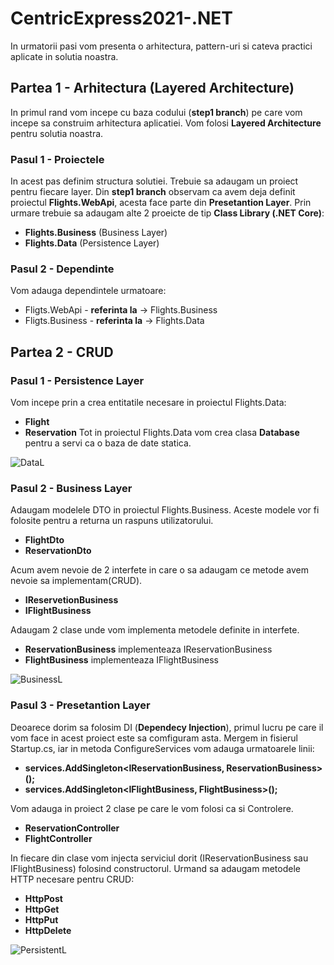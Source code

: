 # CentricExpress2021-.NET

In urmatorii pasi vom presenta o arhitectura, pattern-uri si cateva practici aplicate in solutia noastra.

## Partea 1 - Arhitectura (Layered Architecture)
In primul rand vom incepe cu baza codului (**step1 branch**) pe care vom incepe sa construim arhitectura aplicatiei. Vom folosi **Layered Architecture** pentru solutia noastra.

### Pasul 1 - Proiectele
In acest pas definim structura solutiei. Trebuie sa adaugam un proiect pentru fiecare layer.
Din **step1 branch** observam ca avem deja definit proiectul **Flights.WebApi**, acesta face parte din **Presetantion Layer**.
Prin urmare trebuie sa adaugam alte 2 proeicte de tip **Class Library (.NET Core)**:  
- **Flights.Business** (Business Layer)
- **Flights.Data** (Persistence Layer)

### Pasul 2 - Dependinte
Vom adauga dependintele urmatoare:
- Fligts.WebApi - **referinta la** -> Flights.Business
- Fligts.Business - **referinta la** -> Flights.Data
  
  
## Partea 2 - CRUD

### Pasul 1 - Persistence Layer
Vom incepe prin a crea entitatile necesare in proiectul Flights.Data:
- **Flight**
- **Reservation**
Tot in proiectul Flights.Data vom crea clasa **Database** pentru a servi ca o baza de date statica.
 
 ![DataL](https://user-images.githubusercontent.com/62900218/113345942-d9b7ff80-933b-11eb-8b07-249c31f5ca05.JPG)
 
 ### Pasul 2 - Business Layer
Adaugam modelele DTO in proiectul Flights.Business. Aceste modele vor fi folosite pentru a returna un raspuns utilizatorului.
- **FlightDto**
- **ReservationDto**
  
Acum avem nevoie de 2 interfete in care o sa adaugam ce metode avem nevoie sa implementam(CRUD).
- **IReservetionBusiness**
- **IFlightBusiness**
  
Adaugam 2 clase unde vom implementa metodele definite in interfete.
- **ReservationBusiness** implementeaza IReservationBusiness
- **FlightBusiness** implementeaza IFlightBusiness

![BusinessL](https://user-images.githubusercontent.com/62900218/113345982-e6d4ee80-933b-11eb-97cd-3c00da9b9be5.JPG)

  
 ### Pasul 3 - Presetantion Layer
Deoarece dorim sa folosim DI (**Dependecy Injection**), primul lucru pe care il vom face in acest proiect este sa comfiguram asta. Mergem in fisierul Startup.cs, iar in metoda ConfigureServices vom adauga urmatoarele linii:
- **services.AddSingleton<IReservationBusiness, ReservationBusiness>();**
- **services.AddSingleton<IFlightBusiness, FlightBusiness>();**
            
Vom adauga in proiect 2 clase pe care le vom folosi ca si Controlere.
- **ReservationController**
- **FlightController**

In fiecare din clase vom injecta serviciul dorit (IReservationBusiness sau IFlightBusiness) folosind constructorul. Urmand sa adaugam metodele HTTP necesare pentru CRUD:
- **HttpPost** 
- **HttpGet** 
- **HttpPut**
- **HttpDelete**

![PersistentL](https://user-images.githubusercontent.com/62900218/113346046-ff450900-933b-11eb-865b-ab056c8bf535.JPG)


  


  
  
  
  
  

